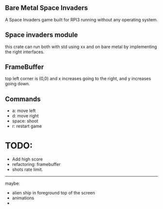 ## Bare Metal Space Invaders
A Space Invaders game built for RPI3 running without any operating system.


## Space invaders module
this crate can run both with std using xx and on bare metal by implementing the right interfaces.

## FrameBuffer
top left corner is (0,0) and x increases going to the right, and y increases going down.

## Commands
* a: move left
* d: move right
* space: shoot
* r: restart game

# TODO:
* Add high score
* refactoring: framebuffer
* shots rate limit.

---
maybe:
* alien ship in foreground top of the screen
* animations
* 